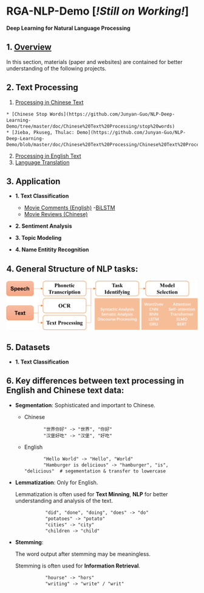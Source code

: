 # RGA-NLP-Demo      [*!Still on Working!*]
**Deep Learning for Natural Language Processing**

## 1. [Overview]((https://github.com/Junyan-Guo/NLP-Deep-Learning-Demo/tree/master/doc/Overview)) 
  In this section, materials (paper and websites) are contained for better understanding of the following projects.

## 2. Text Processing
  1. [Processing in Chinese Text](https://github.com/Junyan-Guo/NLP-Deep-Learning-Demo/tree/master/doc/Chinese%20Text%20Processing)
  
    * [Chinese Stop Words](https://github.com/Junyan-Guo/NLP-Deep-Learning-Demo/tree/master/doc/Chinese%20Text%20Processing/stop%20words)
    * [Jieba, Pkuseg, Thulac: Demo](https://github.com/Junyan-Guo/NLP-Deep-Learning-Demo/blob/master/doc/Chinese%20Text%20Processing/Chinese%20Text%20Processing.ipynb)
  2. [Processing in English Text](https://github.com/Junyan-Guo/NLP-Deep-Learning-Demo/tree/master/doc/English%20Text%20Processing)
  3. [Language Translation](https://github.com/Junyan-Guo/NLP-Deep-Learning-Demo/tree/master/doc/Language%20Translation)

## 3. Application
+ **1. Text Classification**
  - [Movie Comments (English)](https://github.com/Junyan-Guo/NLP-Deep-Learning-Demo/tree/master/doc/Application/Movie%20Comments)
      -[BiLSTM](https://github.com/Junyan-Guo/NLP-Deep-Learning-Demo/blob/master/doc/Application/Movie%20Comments/Movie%20Classification.ipynb)
  - [Movie Reviews (Chinese)](https://github.com/Junyan-Guo/NLP-Deep-Learning-Demo/tree/master/doc/Chinese%20Text%20Processng)

+ **2. Sentiment Analysis**

+ **3. Topic Modeling**

+ **4. Name Entitity Recognition**


## 4. General Structure of NLP tasks:

<img src="figs/Structure.png" alt="Structure" width="800"/>

## 5. Datasets
+ **1. Text Classification**

## 6. Key differences between text processing in English and Chinese text data:

  - **Segmentation**: Sophisticated and important to Chinese.
  
    + Chinese
                 
                 "世界你好" -> "世界", "你好"
                 "汉堡好吃" -> "汉堡", "好吃"
    
    + English
                 
                 "Hello World" -> "Hello", "World"
                 "Hamburger is delicious" -> "hamburger", "is", "delicious"  # segementation & transfer to lowercase
    
  - **Lemmatization**: Only for English.
    
    Lemmatization is often used for **Text Minning**, **NLP** for better understanding and analysis of the text.
                 
                   "did", "done", "doing", "does" -> "do"
                   "potatoes" -> "potato"                 
                   "cities" -> "city"                 
                   "children -> "child"
                 
  - **Stemming**:
    
    The word output after stemming may be meaningless.
    
    Stemming is often used for **Information Retrieval**.
                 
                   "hourse" -> "hors"
                   "writing" -> "write" / "writ"
